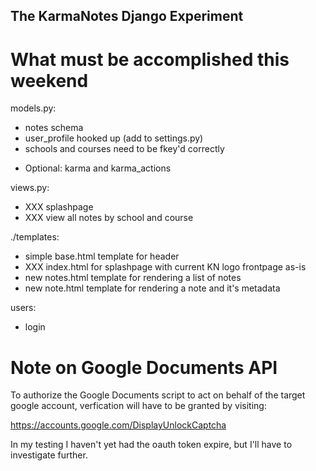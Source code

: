 The KarmaNotes Django Experiment
--------------------------------

What must be accomplished this weekend
======================================


models.py:

 + notes schema
 + user\_profile hooked up (add to settings.py)
 + schools and courses need to be fkey'd correctly
 * Optional: karma and karma\_actions

views.py:

 + XXX splashpage
 + XXX view all notes by school and course

./templates:

 + simple base.html template for header
 + XXX index.html for splashpage with current KN logo frontpage as-is
 + new notes.html template for rendering a list of notes
 + new note.html template for rendering a note and it's metadata

users:

 + login

 Note on Google Documents API
 ============================

 To authorize the Google Documents script to act on behalf of the target google account, verfication will have to be granted by visiting:

 https://accounts.google.com/DisplayUnlockCaptcha

 In my testing I haven't yet had the oauth token expire, but I'll have to investigate further.
